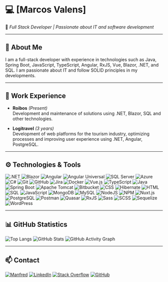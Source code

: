 # 💻 [Marcos Valens] 

🚀 *Full Stack Developer | Passionate about IT and software development*

---

## 📌 About Me
I am a full-stack developer with experience in technologies such as Java, Spring Boot, JavaScript, TypeScript, Angular, RxJS, Vue, Blazor, .NET, and SQL. I am passionate about IT and follow SOLID principles in my developments.

---

## 💼 Work Experience

- **Roibos** *(Present)*  
  Development and maintenance of solutions using .NET, Blazor, SQL and other technologies.

- **Logitravel** *(3 years)*  
  Development of web platforms for the tourism industry, optimizing processes and improving user experience using .NET, Angular, PostgreSQL.

---

## ⚙️ Technologies & Tools
  
  ![.NET](https://img.shields.io/badge/.NET-512BD4?style=for-the-badge&logo=dotnet&logoColor=white)
  ![Blazor](https://img.shields.io/badge/Blazor-512BD4?style=for-the-badge&logo=blazor&logoColor=white)
  ![Angular](https://img.shields.io/badge/Angular-DD0031?style=for-the-badge&logo=angular&logoColor=white)
  ![Angular Universal](https://img.shields.io/badge/Angular%20Universal-DD0031?style=for-the-badge&logo=angular&logoColor=white)
  ![SQL Server](https://img.shields.io/badge/SQL%20Server-CC2927?style=for-the-badge&logo=microsoftsqlserver&logoColor=white)
  ![Azure](https://img.shields.io/badge/Azure-0078D4?style=for-the-badge&logo=microsoftazure&logoColor=white)
  ![C#](https://img.shields.io/badge/C%23-239120?style=for-the-badge&logo=c-sharp&logoColor=white)
  ![Git](https://img.shields.io/badge/Git-F05032?style=for-the-badge&logo=git&logoColor=white)
  ![GitHub](https://img.shields.io/badge/GitHub-181717?style=for-the-badge&logo=github&logoColor=white)
  ![Jira](https://img.shields.io/badge/Jira-0052CC?style=for-the-badge&logo=jira&logoColor=white)
  ![Docker](https://img.shields.io/badge/Docker-2496ED?style=for-the-badge&logo=docker&logoColor=white)
  ![Vue.js](https://img.shields.io/badge/Vue.js-35495E?style=for-the-badge&logo=vue.js&logoColor=4FC08D)
  ![TypeScript](https://img.shields.io/badge/TypeScript-3178C6?style=for-the-badge&logo=typescript&logoColor=white)
  ![Java](https://img.shields.io/badge/Java-ED8B00?style=for-the-badge&logo=java&logoColor=white)
  ![Spring Boot](https://img.shields.io/badge/Spring%20Boot-6DB33F?style=for-the-badge&logo=spring-boot&logoColor=white)
  ![Apache Tomcat](https://img.shields.io/badge/Apache%20Tomcat-F8DC75?style=for-the-badge&logo=apachetomcat&logoColor=black)
  ![Bitbucket](https://img.shields.io/badge/Bitbucket-0052CC?style=for-the-badge&logo=bitbucket&logoColor=white)
  ![CSS](https://img.shields.io/badge/CSS-1572B6?style=for-the-badge&logo=css3&logoColor=white)
  ![Hibernate](https://img.shields.io/badge/Hibernate-59666C?style=for-the-badge&logo=hibernate&logoColor=white)
  ![HTML](https://img.shields.io/badge/HTML-E34F26?style=for-the-badge&logo=html5&logoColor=white)
  ![SQL](https://img.shields.io/badge/SQL-4479A1?style=for-the-badge&logo=postgresql&logoColor=white)
  ![JavaScript](https://img.shields.io/badge/JavaScript-F7DF1E?style=for-the-badge&logo=javascript&logoColor=black)
  ![MongoDB](https://img.shields.io/badge/MongoDB-47A248?style=for-the-badge&logo=mongodb&logoColor=white)
  ![MySQL](https://img.shields.io/badge/MySQL-4479A1?style=for-the-badge&logo=mysql&logoColor=white)
  ![NodeJS](https://img.shields.io/badge/Node.js-339933?style=for-the-badge&logo=nodedotjs&logoColor=white)
  ![NPM](https://img.shields.io/badge/NPM-CB3837?style=for-the-badge&logo=npm&logoColor=white)
  ![Nuxt.js](https://img.shields.io/badge/Nuxt.js-00C58E?style=for-the-badge&logo=nuxtdotjs&logoColor=white)
  ![PostgreSQL](https://img.shields.io/badge/PostgreSQL-4169E1?style=for-the-badge&logo=postgresql&logoColor=white)
  ![Postman](https://img.shields.io/badge/Postman-FF6C37?style=for-the-badge&logo=postman&logoColor=white)
  ![Quasar](https://img.shields.io/badge/Quasar-1976D2?style=for-the-badge&logo=quasar&logoColor=white)
  ![RxJS](https://img.shields.io/badge/RxJS-B7178C?style=for-the-badge&logo=reactivex&logoColor=white)
  ![Sass](https://img.shields.io/badge/Sass-CC6699?style=for-the-badge&logo=sass&logoColor=white)
  ![SCSS](https://img.shields.io/badge/SCSS-CC6699?style=for-the-badge&logo=sass&logoColor=white)
  ![Sequelize](https://img.shields.io/badge/Sequelize-52B0E7?style=for-the-badge&logo=sequelize&logoColor=white)
  ![WordPress](https://img.shields.io/badge/WordPress-21759B?style=for-the-badge&logo=wordpress&logoColor=white)

---

## 📊 GitHub Statistics
![Top Langs](https://github-readme-stats.vercel.app/api/top-langs/?username=MARCOSVALENS&layout=compact&theme=radical)
![GitHub Stats](https://github-readme-stats.vercel.app/api?username=MARCOSVALENS&show_icons=true&theme=radical)
![GitHub Activity Graph](https://github-readme-activity-graph.vercel.app/graph?username=MARCOSVALENS&theme=react-dark)

---

## 📫 Contact
[![Manfred](https://img.shields.io/badge/Manfred-00FF00?style=for-the-badge&logo=manfred&logoColor=white)](https://www.getmanfred.com/profile/marcosvalens)
[![LinkedIn](https://img.shields.io/badge/LinkedIn-0077B5?style=for-the-badge&logo=linkedin&logoColor=white)](https://www.linkedin.com/in/marcosvalfra)
[![Stack Overflow](https://img.shields.io/badge/Stack%20Overflow-F58025?style=for-the-badge&logo=stack-overflow&logoColor=white)](https://stackoverflow.com/users/14714810)
[![GitHub](https://img.shields.io/badge/GitHub-181717?style=for-the-badge&logo=github&logoColor=white)](https://github.com/marcosvalens)
